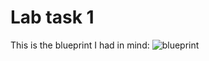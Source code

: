 # Lab task 1

This is the blueprint I had in mind: 
![blueprint](https://github.com/ABNaseer/sem4-Task1/assets/124576554/c464defc-e014-4e50-868c-d139c2e6cd9d)
